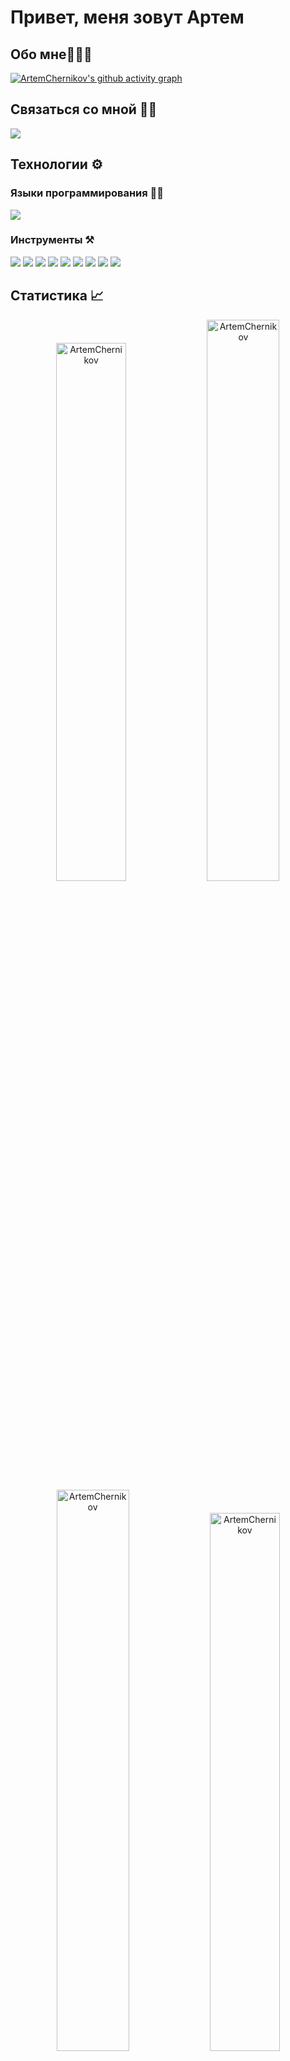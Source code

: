 # Привет, меня зовут Артем

## Обо мне🧑🏼‍💻


[![ArtemChernikov's github activity graph](https://github-readme-activity-graph.vercel.app/graph?username=ArtemChernikov&theme=dracula&hide_border=true)](https://github.com/ArtemChernikov/github-readme-activity-graph)

## Связаться со мной 👋🏼

<p align="left"> 
<a href="https://t.me/Overcomingjunk" target="blank"><img src="https://img.icons8.com/clouds/50/000000/telegram-app.png"/></a>
</p>

## Технологии ⚙️

### Языки программирования ✍🏼

<img src="https://img.icons8.com/color/50/000000/java-coffee-cup-logo--v1.png"/>

### Инструменты ⚒️
<img src="https://img.icons8.com/color/48/null/spring-logo.png"/> <img src="https://img.icons8.com/color/50/000000/postgreesql.png"/> <img src="https://user-images.githubusercontent.com/96340711/217063552-26becd01-8db9-495f-95bc-ce330ac3410a.png"/> <img src="https://user-images.githubusercontent.com/96340711/217065513-e8d93421-5a6f-4a7c-827a-8dbb6605cf1a.png"/> <img src="https://user-images.githubusercontent.com/96340711/217068059-931b4c5a-e6af-4d63-873e-9d175974b247.png"/> <img src="https://img.icons8.com/color/48/000000/git.png"/> <img src="https://img.icons8.com/ios/50/000000/maven-ios.png"/> <img src="https://img.icons8.com/color/48/000000/intellij-idea.png"/> <img src="https://img.icons8.com/bubbles/50/000000/github.png"/> 



## Статистика 📈

<p align="center">
<img width="47%" src="https://github-readme-stats.vercel.app/api/top-langs?username=ArtemChernikov&show_icons=true&theme=dracula&title_color=fe428e&icon_color=f8d847&text_color=a9fef7&bg_color=141321&locale=en&layout=compact&hide_border=true" alt="ArtemChernikov"/> 
<img width="48%" src="https://github-readme-stats.vercel.app/api?username=ArtemChernikov&show_icons=true&theme=dracula&title_color=fe428e&icon_color=f8d847&text_color=a9fef7&bg_color=141321&locale=en&hide_border=true" alt="ArtemChernikov"/>
<img width="48%" src="https://github-readme-streak-stats.herokuapp.com/?user=ArtemChernikov&theme=highcontrast&hide_border=true" alt="ArtemChernikov"/>
<img width="47%" src="https://leetcode-stats-six.vercel.app/api?username=ArtemChernikov&theme=dark" alt="ArtemChernikov"/>

